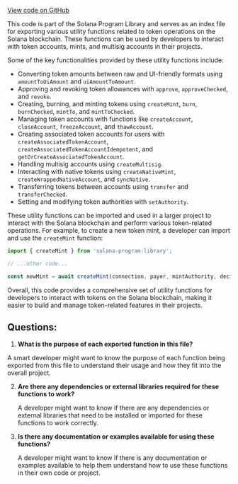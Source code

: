[View code on GitHub](https://github.com/solana-labs/solana-program-library/token/js/src/actions/index.ts)

This code is part of the Solana Program Library and serves as an index file for exporting various utility functions related to token operations on the Solana blockchain. These functions can be used by developers to interact with token accounts, mints, and multisig accounts in their projects.

Some of the key functionalities provided by these utility functions include:

- Converting token amounts between raw and UI-friendly formats using `amountToUiAmount` and `uiAmountToAmount`.
- Approving and revoking token allowances with `approve`, `approveChecked`, and `revoke`.
- Creating, burning, and minting tokens using `createMint`, `burn`, `burnChecked`, `mintTo`, and `mintToChecked`.
- Managing token accounts with functions like `createAccount`, `closeAccount`, `freezeAccount`, and `thawAccount`.
- Creating associated token accounts for users with `createAssociatedTokenAccount`, `createAssociatedTokenAccountIdempotent`, and `getOrCreateAssociatedTokenAccount`.
- Handling multisig accounts using `createMultisig`.
- Interacting with native tokens using `createNativeMint`, `createWrappedNativeAccount`, and `syncNative`.
- Transferring tokens between accounts using `transfer` and `transferChecked`.
- Setting and modifying token authorities with `setAuthority`.

These utility functions can be imported and used in a larger project to interact with the Solana blockchain and perform various token-related operations. For example, to create a new token mint, a developer can import and use the `createMint` function:

```javascript
import { createMint } from 'solana-program-library';

// ...other code...

const newMint = await createMint(connection, payer, mintAuthority, decimals, programId);
```

Overall, this code provides a comprehensive set of utility functions for developers to interact with tokens on the Solana blockchain, making it easier to build and manage token-related features in their projects.
## Questions: 
 1. **What is the purpose of each exported function in this file?**

   A smart developer might want to know the purpose of each function being exported from this file to understand their usage and how they fit into the overall project.

2. **Are there any dependencies or external libraries required for these functions to work?**

   A developer might want to know if there are any dependencies or external libraries that need to be installed or imported for these functions to work correctly.

3. **Is there any documentation or examples available for using these functions?**

   A developer might want to know if there is any documentation or examples available to help them understand how to use these functions in their own code or project.